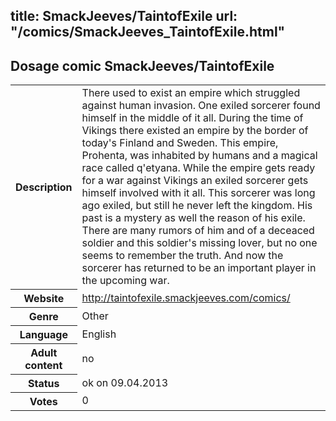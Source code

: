 title: SmackJeeves/TaintofExile
url: "/comics/SmackJeeves_TaintofExile.html"
---
Dosage comic SmackJeeves/TaintofExile
-----------------------------------------

<table class="comicinfo">
<tr>
<th>Description</th><td>There used to exist an empire which struggled against human invasion. One exiled sorcerer found himself in the middle of it all. During the time of Vikings there existed an empire by the border of today's Finland and Sweden. This empire, Prohenta, was inhabited by humans and a magical race called q'etyana. While the empire gets ready for a war against Vikings an exiled sorcerer gets himself involved with it all. This sorcerer was long ago exiled, but still he never left the kingdom. His past is a mystery as well the reason of his exile. There are many rumors of him and of a deceaced soldier and this soldier's missing lover, but no one seems to remember the truth. And now the sorcerer has returned to be an important player in the upcoming war.</td>
</tr>
<tr>
<th>Website</th><td><a href="http://taintofexile.smackjeeves.com/comics/">http://taintofexile.smackjeeves.com/comics/</a></td>
</tr>
<tr>
<th>Genre</th><td>Other</td>
</tr>
<tr>
<th>Language</th><td>English</td>
</tr>
<tr>
<th>Adult content</th><td>no</td>
</tr>
<tr>
<th>Status</th><td>ok on 09.04.2013</td>
</tr>
<tr>
<th>Votes</th><td>0</div></td>
</tr>
</table>
